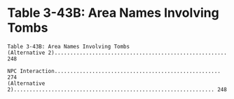 # Table 3-43B: Area Names Involving Tombs

```
Table 3-43B: Area Names Involving Tombs
(Alternative 2)....................................................... 248

NPC Interaction..................................................... 274
(Alternative 2)................................................................ 248
```
